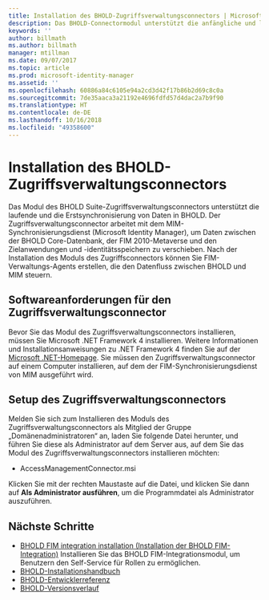 ```yaml
---
title: Installation des BHOLD-Zugriffsverwaltungsconnectors | Microsoft-Dokumentation
description: Das BHOLD-Connectormodul unterstützt die anfängliche und laufende Synchronisierung von Daten
keywords: ''
author: billmath
ms.author: billmath
manager: mtillman
ms.date: 09/07/2017
ms.topic: article
ms.prod: microsoft-identity-manager
ms.assetid: ''
ms.openlocfilehash: 60886a84c6105e94a2cd3d42f17b86b2d69c8c0a
ms.sourcegitcommit: 7de35aaca3a21192e4696fdfd57d4dac2a7b9f90
ms.translationtype: HT
ms.contentlocale: de-DE
ms.lasthandoff: 10/16/2018
ms.locfileid: "49358600"
---
```

# <a name="access-management-connector-installation"></a>Installation des BHOLD-Zugriffsverwaltungsconnectors

Das Modul des BHOLD Suite-Zugriffsverwaltungsconnectors unterstützt die laufende und die Erstsynchronisierung von Daten in BHOLD. Der Zugriffsverwaltungsconnector arbeitet mit dem MIM-Synchronisierungsdienst (Microsoft Identity Manager), um Daten zwischen der BHOLD Core-Datenbank, der FIM 2010-Metaverse und den Zielanwendungen und -identitätsspeichern zu verschieben. Nach der Installation des Moduls des Zugriffsconnectors können Sie FIM-Verwaltungs-Agents erstellen, die den Datenfluss zwischen BHOLD und MIM steuern.

## <a name="access-management-connector-software-requirements"></a>Softwareanforderungen für den Zugriffsverwaltungsconnector

Bevor Sie das Modul des Zugriffsverwaltungsconnectors installieren, müssen Sie Microsoft .NET Framework 4 installieren. Weitere Informationen und Installationsanweisungen zu .NET Framework 4 finden Sie auf der [Microsoft .NET-Homepage](http://www.microsoft.com/net).
Sie müssen den Zugriffsverwaltungsconnector auf einem Computer installieren, auf dem der FIM-Synchronisierungsdienst von MIM ausgeführt wird.

## <a name="access-management-connector-setup"></a>Setup des Zugriffsverwaltungsconnectors

Melden Sie sich zum Installieren des Moduls des Zugriffsverwaltungsconnectors als Mitglied der Gruppe „Domänenadministratoren“ an, laden Sie folgende Datei herunter, und führen Sie diese als Administrator auf dem Server aus, auf dem Sie das Modul des Zugriffsverwaltungsconnectors installieren möchten:

- AccessManagementConnector.msi

Klicken Sie mit der rechten Maustaste auf die Datei, und klicken Sie dann auf **Als Administrator ausführen**, um die Programmdatei als Administrator auszuführen.

## <a name="next-steps"></a>Nächste Schritte

- [BHOLD FIM integration installation (Installation der BHOLD FIM-Integration)](https://technet.microsoft.com/library/jj134093(v=ws.10).aspx) Installieren Sie das BHOLD FIM-Integrationsmodul, um Benutzern den Self-Service für Rollen zu ermöglichen.
- [BHOLD-Installationshandbuch](bhold-installation-guide.md)
- [BHOLD-Entwicklerreferenz](../reference/mim2016-bhold-developer-reference.md)
- [BHOLD-Versionsverlauf](../reference/version-bhold-history.md)
